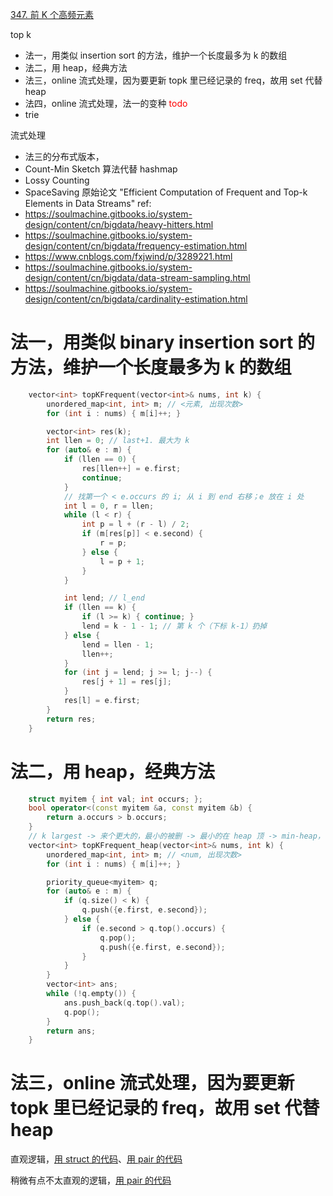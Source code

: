 
[347. 前 K 个高频元素](https://leetcode.cn/problems/top-k-frequent-elements)

top k

- 法一，用类似 insertion sort 的方法，维护一个长度最多为 k 的数组
- 法二，用 heap，经典方法
- 法三，online 流式处理，因为要更新 topk 里已经记录的 freq，故用 set 代替 heap
- 法四，online 流式处理，法一的变种 <font color=red>todo</font>
- trie

流式处理
  - 法三的分布式版本，
  - Count-Min Sketch 算法代替 hashmap 
  - Lossy Counting
  - SpaceSaving 原始论文 "Efficient Computation of Frequent and Top-k Elements in Data Streams"
ref:
  - https://soulmachine.gitbooks.io/system-design/content/cn/bigdata/heavy-hitters.html
  - https://soulmachine.gitbooks.io/system-design/content/cn/bigdata/frequency-estimation.html
  - https://www.cnblogs.com/fxjwind/p/3289221.html
  - https://soulmachine.gitbooks.io/system-design/content/cn/bigdata/data-stream-sampling.html
  - https://soulmachine.gitbooks.io/system-design/content/cn/bigdata/cardinality-estimation.html

# 法一，用类似 binary insertion sort 的方法，维护一个长度最多为 k 的数组

```cpp
    vector<int> topKFrequent(vector<int>& nums, int k) {
        unordered_map<int, int> m; // <元素, 出现次数>
        for (int i : nums) { m[i]++; }

        vector<int> res(k);
        int llen = 0; // last+1. 最大为 k
        for (auto& e : m) {
            if (llen == 0) {
                res[llen++] = e.first;
                continue;
            }
            // 找第一个 < e.occurs 的 i; 从 i 到 end 右移；e 放在 i 处
            int l = 0, r = llen;
            while (l < r) {
                int p = l + (r - l) / 2;
                if (m[res[p]] < e.second) {
                    r = p;
                } else {
                    l = p + 1;
                }
            }

            int lend; // l_end
            if (llen == k) {
                if (l >= k) { continue; }
                lend = k - 1 - 1; // 第 k 个（下标 k-1）扔掉
            } else {
                lend = llen - 1;
                llen++;
            }
            for (int j = lend; j >= l; j--) {
                res[j + 1] = res[j];
            }
            res[l] = e.first;
        }
        return res;
    }
```

# 法二，用 heap，经典方法

```cpp
    struct myitem { int val; int occurs; };
    bool operator<(const myitem &a, const myitem &b) {
        return a.occurs > b.occurs;
    }
    // k largest -> 来个更大的，最小的被删 -> 最小的在 heap 顶 -> min-heap，与缺省的相反
    vector<int> topKFrequent_heap(vector<int>& nums, int k) {
        unordered_map<int, int> m; // <num, 出现次数>
        for (int i : nums) { m[i]++; }

        priority_queue<myitem> q;
        for (auto& e : m) {
            if (q.size() < k) {
                q.push({e.first, e.second});
            } else {
                if (e.second > q.top().occurs) {
                    q.pop();
                    q.push({e.first, e.second});
                }
            }
        }
        vector<int> ans;
        while (!q.empty()) {
            ans.push_back(q.top().val);
            q.pop();
        }
        return ans;
    }
```

# 法三，online 流式处理，因为要更新 topk 里已经记录的 freq，故用 set 代替 heap

直观逻辑，[用 struct 的代码](code/leet-347-top-k-frequency-online-struct.cpp)、[用 pair 的代码](code/leet-347-top-k-frequency-online-pair.cpp)

稍微有点不太直观的逻辑，[用 pair 的代码](code/leet-347-top-k-frequency-online-pair-sol2.cpp)
